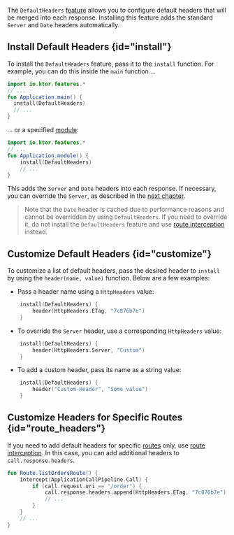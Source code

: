 [//]: # (title: Default Headers)

The `DefaultHeaders` [feature](Features.md) allows you to configure default headers that will be merged into each response. Installing this feature adds the standard `Server` and `Date` headers automatically.

## Install Default Headers {id="install"}
To install the `DefaultHeaders` feature, pass it to the `install` function. For example, you can do this inside the `main` function ...
```kotlin
import io.ktor.features.*
// ...
fun Application.main() {
  install(DefaultHeaders)
  // ...
}
```
... or a specified [module](Modules.md):
```kotlin
import io.ktor.features.*
// ...
fun Application.module() {
    install(DefaultHeaders)
    // ...
}
```
This adds the `Server` and `Date` headers into each response. If necessary, you can override the `Server`, as described in the [next chapter](#customize).
> Note that the `Date` header is cached due to performance reasons and cannot be overridden by using `DefaultHeaders`. If you need to override it, do not install the `DefaultHeaders` feature and use [route interception](#route_headers) instead.

## Customize Default Headers {id="customize"}
To customize a list of default headers, pass the desired header to `install`  by using the `header(name, value)` function. Below are a few examples:

* Pass a header name using a `HttpHeaders` value:
```kotlin
    install(DefaultHeaders) {
        header(HttpHeaders.ETag, "7c876b7e")
    }
```

* To override the `Server` header, use a corresponding `HttpHeaders` value:
```kotlin
    install(DefaultHeaders) {
        header(HttpHeaders.Server, "Custom")
    }
```

* To add a custom header, pass its name as a string value:
```kotlin
    install(DefaultHeaders) {
        header("Custom-Header", "Some value")
    }
```

## Customize Headers for Specific Routes {id="route_headers"}

If you need to add default headers for specific [routes](Routing_in_Ktor.md) only, use [route interception](intercepting_routes.md). In this case, you can add additional headers to `call.response.headers`.
```kotlin
fun Route.listOrdersRoute() {
    intercept(ApplicationCallPipeline.Call) {
        if (call.request.uri == "/order") {
            call.response.headers.append(HttpHeaders.ETag, "7c876b7e")
            // ...
        }
    }
    // ...
}
```



